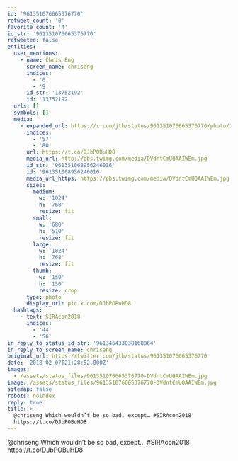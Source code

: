 ```yaml
---
id: '961351076665376770'
retweet_count: '0'
favorite_count: '4'
id_str: '961351076665376770'
retweeted: false
entities:
  user_mentions:
    - name: Chris Eng
      screen_name: chriseng
      indices:
        - '0'
        - '9'
      id_str: '13752192'
      id: '13752192'
  urls: []
  symbols: []
  media:
    - expanded_url: https://x.com/jth/status/961351076665376770/photo/1
      indices:
        - '57'
        - '80'
      url: https://t.co/DJbPOBuHD8
      media_url: http://pbs.twimg.com/media/DVdntCmUQAAIWEm.jpg
      id_str: '961351068956246016'
      id: '961351068956246016'
      media_url_https: https://pbs.twimg.com/media/DVdntCmUQAAIWEm.jpg
      sizes:
        medium:
          w: '1024'
          h: '768'
          resize: fit
        small:
          w: '680'
          h: '510'
          resize: fit
        large:
          w: '1024'
          h: '768'
          resize: fit
        thumb:
          w: '150'
          h: '150'
          resize: crop
      type: photo
      display_url: pic.x.com/DJbPOBuHD8
  hashtags:
    - text: SIRAcon2018
      indices:
        - '44'
        - '56'
in_reply_to_status_id_str: '961346433038168064'
in_reply_to_screen_name: chriseng
original_url: https://twitter.com/jth/status/961351076665376770
date: '2018-02-07T21:28:52.000Z'
images:
  - /assets/status_files/961351076665376770-DVdntCmUQAAIWEm.jpg
image: /assets/status_files/961351076665376770-DVdntCmUQAAIWEm.jpg
sitemap: false
robots: noindex
reply: true
title: >-
  @chriseng Which wouldn’t be so bad, except… #SIRAcon2018
  https://t.co/DJbPOBuHD8
---
```


@chriseng Which wouldn’t be so bad, except… #SIRAcon2018 https://t.co/DJbPOBuHD8